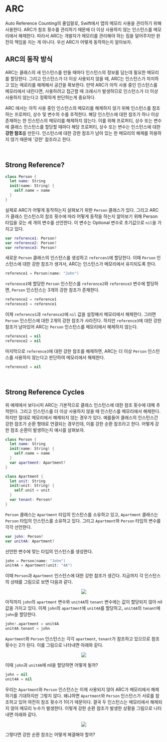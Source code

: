 # ARC

Auto Reference Counting의 줄임말로, Swift에서 앱의 메모리 사용을 관리하기 위해 사용한다. ARC가 참조 횟수를 관리하기 때문에 더 이상 사용하지 않는 인스턴스를 메모리에서 해제한다. 따라서 ARC는 개발자가 메모리를 관리해야 하는 짐을 덜어주지만 완전히 책임을 지는 게 아니다. 우선 ARC가 어떻게 동작하는지 알아보자.

## ARC의 동작 방식

ARC는 클래스의 새 인스턴스를 만들 때마다 인스턴스의 정보를 담는데 필요한 메모리를 할당한다. 그리고 인스턴스가 더 이상 사용되지 않을 때, ARC는 인스턴스가 차지하고 있는 메로리를 해제해서 공간을 확보한다. 만약 ARC가 아직 사용 중인 인스턴스를 메모리에서 내린다면, 사용하려고 접근할 때 크래시가 발생하므로 인스턴스가 더 이상 사용하지 않는다고 정확하게 판단하는게 중요하다.

ARC 에서는 아직 사용 중인 인스턴스의 메모리를 해제하지 않기 위해 인스턴스를 참조하는 프로퍼티, 상수 및 변수의 수를 추적한다. 해당 인스턴스에 대한 참조가 하나 이상 존재하는 한 인스턴스의 메모리를 해제하지 않는다. 이를 위해 프로퍼티, 상수 또는 변수에 클래스 인스턴스를 할당할 때마다 해당 프로퍼티, 상수 또는 변수는 인스턴스에 대한 **강한 참조**를 만든다. 인스턴스에 대한 강한 참조가 남아 있는 한 메모리의 해제를 허용하지 않기 때문에 '강한' 참조라고 한다.

&nbsp;
## Strong Reference?

```swift
class Person {
  let name: String
  init(name: String) {
    self.name = name
  }
}
```

실제로 ARC가 어떻게 동작하는지 살펴보기 위한 `Person` 클래스가 있다. 그리고 ARC가 클래스 인스턴스의 참조 횟수에 따라 어떻게 동작을 하는지 알아보기 위해 Person 타입을 갖는 세 개의 변수를 선언한다. 이 변수는 Optional 변수로 초기값으로 `nil`을 가지고 있다.

```swift
var reference1: Person?
var reference2: Person?
var reference3: Person?
```

새로운 `Person` 클래스의 인스턴스를 생성하고 `refercen1`에 할당한다. 이때 `Person` 인스턴스에 대한 강한 참조가 생겨서, ARC는 인스턴스가 메모리에서 유지되도록 한다.

```swift
reference1 = Person(name: "John")
```

`reference1`에 할당한 `Person` 인스턴스를 `reference2`와 `reference3` 변수에 할당하면, `Person` 인스턴스는 3개의 강한 참조가 존재한다.

```swift
reference2 = reference1
reference3 = reference1
```

이제 `reference1`과 `reference2`에 `nil` 값을 설정해서 메모리에서 해제한다. 그러면 `Person` 인스턴스에 대한 2개의 강한 참조가 사라진다. 하지만 `reference3`에 대한 강한 참조가 남아있어 ARC는 `Person` 인스턴스를 메모리에서 해제하지 않는다.

```swift
reference1 = nil
reference2 = nil
```

마지막으로 `reference3`에 대한 강한 참조를 해제하면, ARC는 더 이상 `Person` 인스턴스를 사용하지 않는다고 판단하여 메모리에서 해제한다.

```swift
reference3 = nil
```

&nbsp;
## Strong Reference Cycles

위 예제에서 보다시피 ARC는 기본적으로 클래스 인스턴스에 대한 참조 횟수에 대해 추적한다. 그리고 인스턴스를 더 이상 사용하지 않을 때 인스턴스를 메모리에서 해제한다. 하지만 절대로 메모리에서 해제되지 않는 경우가 있다. 예를들어 클래스의 인스턴스간 강한 참조가 순환 형태로 연결되는 경우인데, 이를 강한 순환 참조라고 한다. 어떻게 강한 참조 순환이 발생하는지 예시를 살펴보자.

```swift
class Person {
  let name: String
  init(name: String) {
    self.name = name
  }
  var apartment: Apartment?
}

class Apartment {
  let unit: String
  init(unit: String) {
    self.unit = unit
  }
  var tenant: Person?
}
```

`Person` 클래스는 `Apartment` 타입의 인스턴스를 소유하고 있고, `Apartment` 클래스는 `Person` 타입의 인스턴스를 소유하고 있다. 그리고 `Apartment`와 `Person` 타입의 변수를 각각 선언한다.

```swift
var john: Person?
var unit4A: Apartment?
```

선언한 변수에 맞는 타입의 인스턴스를 생성한다.

```swift
john = Person(name: "John")
unit4A = Apartment(unit: "4A")
```

이때 `Person`과 `Apartment` 인스턴스에 대한 강한 참조가 생긴다. 지금까지 각 인스턴스의 상태를 그림으로 보면 다음과 같다.

<p align="center">
<img src="https://user-images.githubusercontent.com/61190690/170704311-e50e3023-5200-4501-b7b0-1e4212b41b79.png">
</p>

아직까지 `john`의 `apartment` 변수와 `unit4A`의 `tenant` 변수에는 값이 할당되지 않아 nil 값을 가지고 있다. 이제 `john`의 `apartment`에 `unit4A`를 할당하고, `unit4A`의 `tenant`에 `john`을 할당한다.

```swift
john!.apartment = unit4A
unit4A.tenant = john
```

`Apartment`와 `Person` 인스턴스는 각각 `apartment`, `tenant`가 참조하고 있으므로 참조 횟수는 2가 된다. 이를 그림으로 나타내면 아래와 같다.

<p align="center">
<img src="https://user-images.githubusercontent.com/61190690/170714372-7c5da747-658f-438b-a196-0b8935cd4c39.png">
</p>

이때 `john`과 `unit4A`에 nil을 할당하면 어떻게 될까?

```swift
john = nil
unit4A = nil
```

우리는 `Apartment`와 `Person` 인스턴스는 이제 사용되지 않아 ARC가 메모리에서 해제하기를 기대하지만 그렇지 않다. 왜냐하면 `Apartment`와 `Person` 인스턴스가 서로를 참조하고 있어 여전히 참조 횟수가 1이기 때문이다. 결국 두 인스턴스는 메모리에서 해제되지 않아 메모리 누수가 발생한다. 이렇게 강한 순환 참조가 발생한 상황을 그림으로 나타내면 아래와 같다.

<p align="center">
<img src="https://user-images.githubusercontent.com/61190690/170715729-6585b5d6-cc67-4eee-9060-462b8e0f80e4.png">
</p>

그렇다면 강한 순환 참조는 어떻게 해결해야 할까?









